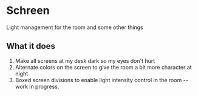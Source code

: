 # Schreen
Light management for the room and some other things

## What it does
1. Make all screens at my desk dark so my eyes don't hurt
2. Alternate colors on the screen to give the room a bit more character at night
3. Boxed screen divisions to enable light intensity control in the room --work in progress. 